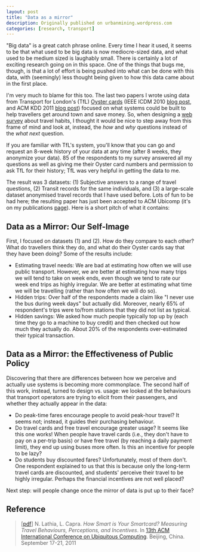 ```yaml
---
layout: post
title: "Data as a mirror"
description: Originally published on urbanmining.wordpress.com
categories: [research, transport]
---
```


"Big data" is a great catch phrase online. Every time I hear it used, it seems to be that what used to be big data is now mediocre-sized data, and what used to be medium sized is laughably small. There is certainly a lot of exciting research going on in this space. One of the things that bugs me, though, is that a lot of effort is being pushed into what can be done with this data, with (seemingly) less thought being given to how this data came about in the first place.

I'm very much to blame for this too. The last two papers I wrote using data from Transport for London's (TfL) <a href="http://en.wikipedia.org/wiki/Oyster_card" target="_blank">Oyster cards</a> (IEEE ICDM 2010 <a href="http://urbanmining.wordpress.com/2011/01/11/personalised-public-transport/" target="_blank">blog post</a>, and ACM KDD 2011 <a href="http://urbanmining.wordpress.com/2011/05/02/addressing-overspending-on-public-transport-using-recommendations/" target="_blank">blog post</a>) focused on what systems could be built to help travellers get around town and save money. So, when designing a <a href="http://urbanmining.wordpress.com/2011/01/11/survey-londoners-how-do-you-get-around-town/" target="_blank">web survey</a> about travel habits, I thought it would be nice to step away from this frame of mind and look at, instead, the _how_ and _why_ questions instead of the _what next_ question.

If you are familiar with TfL's system, you'll know that you can go and request an 8-week history of your data at any time (after 8 weeks, they anonymize your data). 85 of the respondents to my survey answered all my questions as well as giving me their Oyster card numbers and permission to ask TfL for their history; TfL was very helpful in getting the data to me.

The result was 3 datasets: (1) Subjective answers to a range of travel questions, (2) Transit records for the same individuals, and (3) a large-scale dataset anonymised travel records that I have used before. Lots of fun to be had here; the resulting paper has just been accepted to ACM Ubicomp (it's on my publications <a href="http://www.cs.ucl.ac.uk/staff/n.lathia/publications.html" target="_blank">page</a>). Here is a short pitch of what it contains:

## Data as a Mirror: Our Self-Image

First, I focused on datasets (1) and (2). How do they compare to each other? What do travellers think they do, and what do their Oyster cards say that they have been doing? Some of the results include:

* Estimating travel needs: We are bad at estimating how often we will use public transport. However, we are better at estimating how many trips we will tend to take on week ends, even though we tend to rate our week end trips as highly irregular. We are better at estimating what time we will be travelling (rather than how often we will do so).
* Hidden trips: Over half of the respondents made a claim like "I never use the bus during week days" but actually did. Moreover, nearly 65% of respondent's trips were to/from stations that they did not list as typical.
* Hidden savings: We asked how much people typically top up by (each time they go to a machine to buy credit) and then checked out how much they actually do. About 20% of the respondents over-estimated their typical transaction.

## Data as a Mirror: the Effectiveness of Public Policy

Discovering that there are differences between how we perceive and actually use systems is becoming more commonplace. The second half of this work, instead, turned to design vs. usage: we looked at the behaviours that transport operators are trying to elicit from their passengers, and whether they actually appear in the data:
* Do peak-time fares encourage people to avoid peak-hour travel? It seems not; instead, it guides their purchasing behaviour.
* Do travel cards and free travel encourage greater usage? It seems like this one works! When people have travel cards (i.e., they don't have to pay on a per-trip basis) or have free travel (by reaching a daily payment limit), they end up using buses more often. Is this an incentive for people to be lazy?
* Do students buy discounted fares? Unfortunately, most of them don't. One respondent explained to us that this is because only the long-term travel cards are discounted, and students' perceive their travel to be highly irregular. Perhaps the financial incentives are not well placed?

Next step: will people change once the mirror of data is put up to their face?

## Reference

> [<a href="http://www.cs.ucl.ac.uk/staff/n.lathia/papers/lathia_ubicomp2011.pdf" target="_blank">pdf</a>] N. Lathia, L. Capra. _How Smart is Your Smartcard? Measuring Travel Behaviours, Perceptions, and Incentives_. In <a href="http://www.ubicomp.org/ubicomp2011/">13th ACM International Conference on Ubiquitous Computing</a>. Beijing, China. September 17-21, 2011